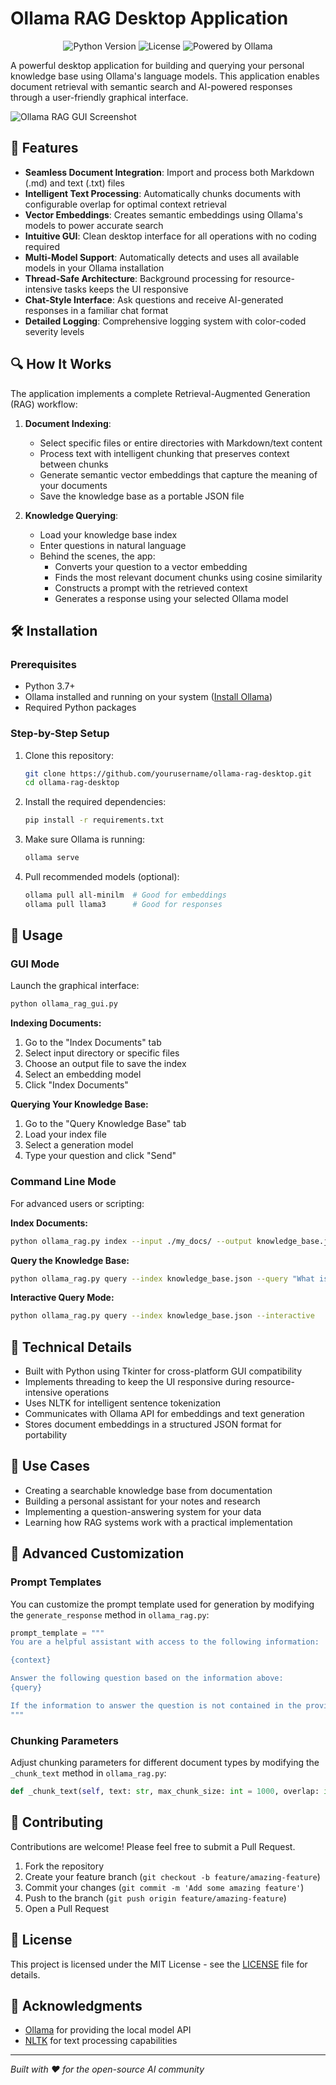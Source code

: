 # Ollama RAG Desktop Application

<p align="center">
  <img src="https://img.shields.io/badge/Python-3.7+-blue.svg" alt="Python Version">
  <img src="https://img.shields.io/badge/License-MIT-green.svg" alt="License">
  <img src="https://img.shields.io/badge/Ollama-powered-red.svg" alt="Powered by Ollama">
</p>

A powerful desktop application for building and querying your personal knowledge base using Ollama's language models. This application enables document retrieval with semantic search and AI-powered responses through a user-friendly graphical interface.

![Ollama RAG GUI Screenshot](https://via.placeholder.com/800x450?text=Ollama+RAG+GUI+Screenshot) <!-- Replace with an actual screenshot of your app -->

## 🌟 Features

- **Seamless Document Integration**: Import and process both Markdown (.md) and text (.txt) files
- **Intelligent Text Processing**: Automatically chunks documents with configurable overlap for optimal context retrieval
- **Vector Embeddings**: Creates semantic embeddings using Ollama's models to power accurate search
- **Intuitive GUI**: Clean desktop interface for all operations with no coding required
- **Multi-Model Support**: Automatically detects and uses all available models in your Ollama installation
- **Thread-Safe Architecture**: Background processing for resource-intensive tasks keeps the UI responsive
- **Chat-Style Interface**: Ask questions and receive AI-generated responses in a familiar chat format
- **Detailed Logging**: Comprehensive logging system with color-coded severity levels

## 🔍 How It Works

The application implements a complete Retrieval-Augmented Generation (RAG) workflow:

1. **Document Indexing**:
   - Select specific files or entire directories with Markdown/text content
   - Process text with intelligent chunking that preserves context between chunks
   - Generate semantic vector embeddings that capture the meaning of your documents
   - Save the knowledge base as a portable JSON file

2. **Knowledge Querying**:
   - Load your knowledge base index
   - Enter questions in natural language
   - Behind the scenes, the app:
     - Converts your question to a vector embedding
     - Finds the most relevant document chunks using cosine similarity
     - Constructs a prompt with the retrieved context
     - Generates a response using your selected Ollama model

## 🛠️ Installation

### Prerequisites

- Python 3.7+
- Ollama installed and running on your system ([Install Ollama](https://ollama.ai/))
- Required Python packages

### Step-by-Step Setup

1. Clone this repository:
   ```bash
   git clone https://github.com/yourusername/ollama-rag-desktop.git
   cd ollama-rag-desktop
   ```

2. Install the required dependencies:
   ```bash
   pip install -r requirements.txt
   ```

3. Make sure Ollama is running:
   ```bash
   ollama serve
   ```

4. Pull recommended models (optional):
   ```bash
   ollama pull all-minilm  # Good for embeddings
   ollama pull llama3      # Good for responses
   ```

## 📖 Usage

### GUI Mode

Launch the graphical interface:

```bash
python ollama_rag_gui.py
```

**Indexing Documents:**
1. Go to the "Index Documents" tab
2. Select input directory or specific files
3. Choose an output file to save the index
4. Select an embedding model
5. Click "Index Documents"

**Querying Your Knowledge Base:**
1. Go to the "Query Knowledge Base" tab
2. Load your index file
3. Select a generation model
4. Type your question and click "Send"

### Command Line Mode

For advanced users or scripting:

**Index Documents:**
```bash
python ollama_rag.py index --input ./my_docs/ --output knowledge_base.json --embedding-model all-minilm
```

**Query the Knowledge Base:**
```bash
python ollama_rag.py query --index knowledge_base.json --query "What is RAG?" --model llama3
```

**Interactive Query Mode:**
```bash
python ollama_rag.py query --index knowledge_base.json --interactive
```

## 🧰 Technical Details

- Built with Python using Tkinter for cross-platform GUI compatibility
- Implements threading to keep the UI responsive during resource-intensive operations
- Uses NLTK for intelligent sentence tokenization
- Communicates with Ollama API for embeddings and text generation
- Stores document embeddings in a structured JSON format for portability

## 🎯 Use Cases

- Creating a searchable knowledge base from documentation
- Building a personal assistant for your notes and research
- Implementing a question-answering system for your data
- Learning how RAG systems work with a practical implementation

## 🔄 Advanced Customization

### Prompt Templates

You can customize the prompt template used for generation by modifying the `generate_response` method in `ollama_rag.py`:

```python
prompt_template = """
You are a helpful assistant with access to the following information:

{context}

Answer the following question based on the information above:
{query}

If the information to answer the question is not contained in the provided documents, say so clearly.
"""
```

### Chunking Parameters

Adjust chunking parameters for different document types by modifying the `_chunk_text` method in `ollama_rag.py`:

```python
def _chunk_text(self, text: str, max_chunk_size: int = 1000, overlap: int = 100):
```

## 🤝 Contributing

Contributions are welcome! Please feel free to submit a Pull Request.

1. Fork the repository
2. Create your feature branch (`git checkout -b feature/amazing-feature`)
3. Commit your changes (`git commit -m 'Add some amazing feature'`)
4. Push to the branch (`git push origin feature/amazing-feature`)
5. Open a Pull Request

## 📃 License

This project is licensed under the MIT License - see the [LICENSE](LICENSE) file for details.

## 👏 Acknowledgments

- [Ollama](https://ollama.ai/) for providing the local model API
- [NLTK](https://www.nltk.org/) for text processing capabilities

---

*Built with ❤️ for the open-source AI community* 
